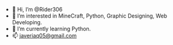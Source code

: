- 👋 Hi, I’m @Rider306
- 👀 I’m interested in MineCraft, Python, Graphic Designing, Web Developing.
- 🌱 I’m currently learning Python.
- 📫 javeriaq05@gmail.com

<!---
Rider306/Rider306 is a ✨ special ✨ repository because its `README.md` (this file) appears on your GitHub profile.
You can click the Preview link to take a look at your changes.
--->
